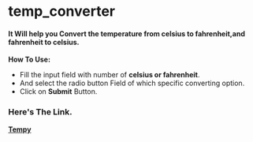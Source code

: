 # temp_converter
#### It Will help you Convert the temperature from celsius to fahrenheit,and fahrenheit to celsius.

**How To Use:**
- Fill the input field with number of **celsius or fahrenheit**.
- And select the radio button Field of which specific converting option.
- Click on **Submit** Button.

### Here's The Link.
**[Tempy](https://karthikn-7.github.io/temp_converter/)**
